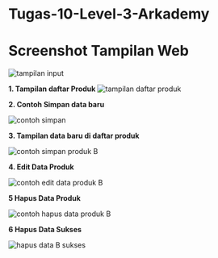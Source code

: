 # Tugas-10-Level-3-Arkademy


# Screenshot Tampilan Web
![tampilan input](https://user-images.githubusercontent.com/72298156/95960817-70e0d780-0e2e-11eb-8945-d11931635af0.png)

**1. Tampilan daftar Produk**
![tampilan daftar produk](https://user-images.githubusercontent.com/72298156/95961229-f6648780-0e2e-11eb-89b7-6c8ff2942fd0.png)

**2. Contoh Simpan data baru**

![contoh simpan](https://user-images.githubusercontent.com/72298156/95961336-15631980-0e2f-11eb-9080-39e408ccafa6.png)

**3. Tampilan data baru di daftar produk**

![contoh simpan produk B](https://user-images.githubusercontent.com/72298156/95961377-257af900-0e2f-11eb-9b95-557518d320b1.png)

**4. Edit Data Produk**

![contoh edit data produk B](https://user-images.githubusercontent.com/72298156/95961542-62df8680-0e2f-11eb-99d7-c0a77cfb5a73.png)

**5 Hapus Data Produk**

![contoh hapus data produk B](https://user-images.githubusercontent.com/72298156/95961628-7e4a9180-0e2f-11eb-86fc-fdcf8c091d95.png)

**6 Hapus Data Sukses**

![hapus data B sukses](https://user-images.githubusercontent.com/72298156/95961680-8efb0780-0e2f-11eb-89d4-93bc20804d88.png)
